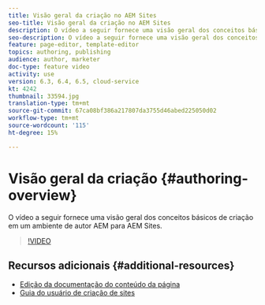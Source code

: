 ```yaml
---
title: Visão geral da criação no AEM Sites
seo-title: Visão geral da criação no AEM Sites
description: O vídeo a seguir fornece uma visão geral dos conceitos básicos de criação em um ambiente de autor AEM. Usa o console Sites como base.
seo-description: O vídeo a seguir fornece uma visão geral dos conceitos básicos de criação em um ambiente de autor AEM. Usa o console Sites como base.
feature: page-editor, template-editor
topics: authoring, publishing
audience: author, marketer
doc-type: feature video
activity: use
version: 6.3, 6.4, 6.5, cloud-service
kt: 4242
thumbnail: 33594.jpg
translation-type: tm+mt
source-git-commit: 67ca08bf386a217807da3755d46abed225050d02
workflow-type: tm+mt
source-wordcount: '115'
ht-degree: 15%

---
```



# Visão geral da criação {#authoring-overview}

O vídeo a seguir fornece uma visão geral dos conceitos básicos de criação em um ambiente de autor AEM para AEM Sites.

>[!VIDEO](https://video.tv.adobe.com/v/33594?quality=12&learn=on)

## Recursos adicionais {#additional-resources}

* [Edição da documentação do conteúdo da página](https://docs.adobe.com/content/help/en/experience-manager-cloud-service/sites/authoring/fundamentals/editing-content.html)
* [Guia do usuário de criação de sites](https://docs.adobe.com/content/help/en/experience-manager-65/authoring/home.html?topic=/experience-manager/6-5/sites/authoring/morehelp/page-authoring.ug.js)
